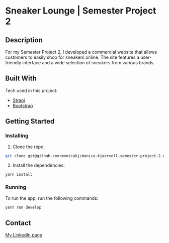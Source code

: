# Sneaker Lounge | Semester Project 2
## Description

For my Semester Project 2, I developed a commercial website that allows customers to easily shop for sneakers online. The site features a user-friendly interface and a wide selection of sneakers from various brands.

## Built With

Tech used in this project:

- [Strapi](https://reactjs.org/)
- [Bootstrap](https://getbootstrap.com)

## Getting Started

### Installing

1. Clone the repo:

```bash
git clone git@github.com:monicakj/monica-kjaervoll-semester-project-2.git
```

2. Install the dependencies:

```
yarn install
```

### Running

To run the app, run the following commands:

```bash
yarn run develop
```

## Contact

[My LinkedIn page](https://www.linkedin.com/in/monica-kj%C3%A6rvoll-b8bba3133/)
